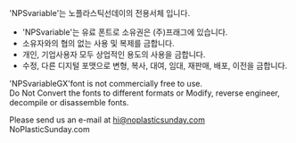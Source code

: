 'NPSvariable'는 노플라스틱선데이의 전용서체 입니다.

- 'NPSvariable'는 유료 폰트로 소유권은 (주)프래그에 있습니다.
- 소유자와의 협의 없는 사용 및 복제를 금합니다.
- 개인, 기업사용자 모두 상업적인 용도의 사용을 금합니다.
- 수정, 다른 디지털 포맷으로 변형, 복사, 대여, 임대, 재판매, 배포, 이전을 금합니다.

'NPSvariableGX'font is not commercially free to use.<br>
Do Not Convert the fonts to different formats or Modify, reverse engineer, decompile or disassemble fonts.

Please send us an e-mail at hi@noplasticsunday.com<br>
NoPlasticSunday.com
